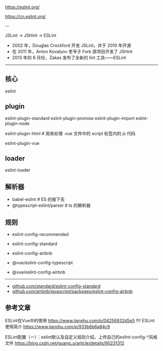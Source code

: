 https://eslint.org/

https://cn.eslint.org/

--

JSLint -> JSHint -> ESLint

* 2002 年，Douglas Crockford 开发 JSLint，并于 2010 年开源
* 在 2011 年，Anton Kovalyov 老爷子 Fork 原项目开发了 JSHint
* 2013 年的 6 月份，Zakas 发布了全新的 lint 工具——ESLint

---

## 核心

eslint

## plugin

eslint-plugin-standard
eslint-plugin-promise
eslint-plugin-import
eslint-plugin-node

eslint-plugin-html # 用来处理 .vue 文件中的 script 标签内的 js 代码

eslint-plugin-vue

## loader

eslint-loader

## 解析器

* babel-eslint # ES 的接下去
* @typescript-eslint/parser # ts 的解析器

## 规则

* eslint-config-recommended
* eslint-config-standard
* eslint-config-airbnb

* @vue/eslint-config-typescript
* @vue/eslint-config-airbnb

---

* [github.com/standard/eslint-config-standard](https://github.com/standard/eslint-config-standard/blob/master/eslintrc.json)
* [github.com/airbnb/javascript/packages/eslint-config-airbnb](https://github.com/airbnb/javascript/blob/master/packages/eslint-config-airbnb/README.md)

## 参考文章

ESLint在Vue中的使用 https://www.jianshu.com/p/04256932d5e5 !!!!
ESLint 使用简介 https://www.jianshu.com/p/933b6b6a84c9

ESLint配置（一）：eslint默认及自定义规则介绍，上传自己的eslint-config-*风格文件 https://blog.csdn.net/guang_s/article/details/90231312